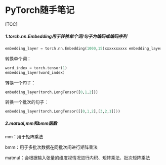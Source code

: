 # PyTorch随手笔记

[TOC]



##### 1.torch.nn.Embedding用于转换单个词/句子为编码或编码序列

```python
embedding_layer = torch.nn.Embedding(1000,15)xxxxxxxxxx embedding_layer = torch.nn.Ebeembedding_layer = torch.nn.Embedding(1000,15)
```

转换单个词：

```python
word_index = torch.tensor(1)
embedding_layer(word_index)
```

转换一个句子：

```python
embedding_layer(torch.LongTensor([0,1,2]))
```

转换一个批次的句子：

```python
embedding_layer(torch.LongTensor([[0,1,2],[3,2,1]]))
```

##### 2.matual,mm和bmm函数

mm：用于矩阵乘法

bmm：用于多批次数据在同批次间进行矩阵乘法

matmul：会根据输入张量的维度视情况进行内积、矩阵乘法、批次矩阵乘法